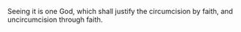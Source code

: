 Seeing it is one God, which shall justify the circumcision by faith, and uncircumcision through faith.
